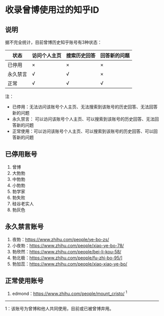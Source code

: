 # 收录曾博使用过的知乎ID

## 说明
据不完全统计，目前曾博历史知乎账号有3种状态：

状态 | 访问个人主页 | 搜索历史回答 | 回答新的问题
-|-|-|-
已停用 | &times; | &times; | &times;
永久禁言 | &radic; | &radic; | &times;
正常 | &radic; | &radic; | &radic;

注：
* 已停用：无法访问该账号个人主页、无法搜索到该账号的历史回答、无法回答新的问题
* 永久禁言： 可以访问该账号个人主页、可以搜索到该账号的历史回答、无法回答新的问题
* 正常使用：可以访问该账号个人主页、可以搜索到该账号的历史回答、可以回答新的问题

## 已停用账号
1. 曾博
2. 大勃勃
3. 中勃勃
4. 小勃勃
5. 勃学家
6. 勃失败
7. 硅谷老实人
8. 勃灰色

## 永久禁言账号
1. 夜勃：https://www.zhihu.com/people/ye-bo-zs/
2. 小夜勃：https://www.zhihu.com/people/xiao-ye-bo-78/
3. 勃欣然：https://www.zhihu.com/people/bei-li-kou-58/
4. 勃北极：https://www.zhihu.com/people/fu-zhi-bo-95/]
5. 勃加蕊：https://www.zhihu.com/people/xiao-xiao-ye-bo/

## 正常使用账号
1. edmond：https://www.zhihu.com/people/mount_cristo/ <sup>1</sup>

---

1：该账号为曾博和他人共同使用，目前或已被曾博弃用。
